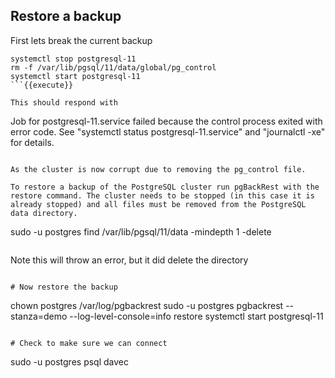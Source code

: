 ## Restore a backup

First lets break the current backup

```
systemctl stop postgresql-11
rm -f /var/lib/pgsql/11/data/global/pg_control
systemctl start postgresql-11
```{{execute}}

This should respond with
```
Job for postgresql-11.service failed because the control process exited with error code. See "systemctl status postgresql-11.service" and "journalctl -xe" for details.
```

As the cluster is now corrupt due to removing the pg_control file.

To restore a backup of the PostgreSQL cluster run pgBackRest with the restore command. The cluster needs to be stopped (in this case it is already stopped) and all files must be removed from the PostgreSQL data directory.

```
sudo -u postgres find /var/lib/pgsql/11/data -mindepth 1 -delete
```{{execute}}
```
Note this will throw an error, but it did delete the directory
```

# Now restore the backup

```
chown postgres /var/log/pgbackrest
sudo -u postgres pgbackrest --stanza=demo --log-level-console=info restore
systemctl start postgresql-11
```{{execute}}

# Check to make sure we can connect
```
sudo -u postgres psql davec
```{{execute}}